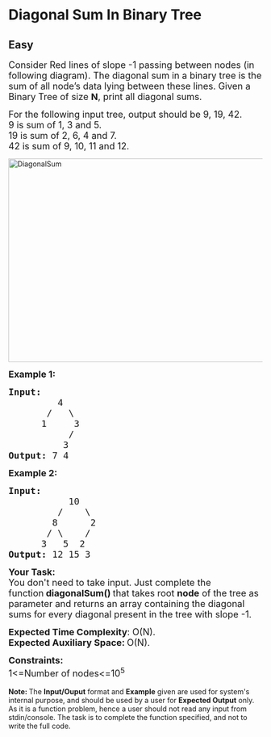 # Diagonal Sum In Binary Tree
## Easy
<div class="problems_problem_content__Xm_eO"><p><span style="font-size:18px">Consider Red lines of slope -1 passing between nodes (in following&nbsp;diagram). The diagonal sum in a binary tree is the sum of all node’s data lying between these lines.&nbsp;Given a Binary Tree of size <strong>N</strong>, print all diagonal sums.</span></p>

<p><span style="font-size:18px">For the following input tree, output should be 9, 19, 42.<br>
9 is sum of 1, 3 and 5.<br>
19 is sum of 2, 6, 4 and 7.<br>
42 is sum of 9, 10, 11 and 12.</span></p>

<p><a href="https://media.geeksforgeeks.org/wp-content/uploads/diagonal-sum-in-a-tree.jpg"><img alt="DiagonalSum" src="https://media.geeksforgeeks.org/wp-content/uploads/diagonal-sum-in-a-tree.jpg" style="height:403px; width:600px"></a></p>

<p><strong><span style="font-size:18px">Example 1:</span></strong></p>

<pre><strong><span style="font-size:18px">Input:</span></strong>
<span style="font-size:18px">&nbsp;        4
&nbsp;      /   \
&nbsp;     1     3
&nbsp;          /
&nbsp;         3</span><strong><span style="font-size:18px">
Output: </span></strong><span style="font-size:18px">7 4&nbsp;</span>
</pre>

<p><strong><span style="font-size:18px">Example 2:</span></strong></p>

<pre><strong><span style="font-size:18px">Input:</span></strong>
<span style="font-size:18px">&nbsp;          10
&nbsp;        /    \
&nbsp;       8      2
&nbsp;      / \    /
&nbsp;     3   5  2</span><strong><span style="font-size:18px">
Output: </span></strong><span style="font-size:18px">12 15 3&nbsp;</span>
</pre>

<p><span style="font-size:18px"><strong>Your Task:</strong><br>
You don't need to take input. Just complete the function<strong>&nbsp;diagonalSum()&nbsp;</strong>that takes root <strong>node</strong> of the tree&nbsp;as parameter and returns an array containing the diagonal sums for every diagonal present in the tree with slope -1.</span></p>

<p><span style="font-size:18px"><strong>Expected Time Complexity</strong>: O(N).<br>
<strong>Expected Auxiliary Space:&nbsp;</strong>O(N).</span></p>

<p><span style="font-size:18px"><strong>Constraints:</strong><br>
1&lt;=Number of nodes&lt;=10<sup>5</sup></span><br>
<br>
<span style="font-size:14px"><strong>Note:&nbsp;</strong>The <strong>Input/Ouput</strong> format and <strong>Example</strong> given are used for system's internal purpose, and should be used by a user for <strong>Expected Output</strong> only. As it is a function problem, hence a user should not read any input from stdin/console. The task is to complete the function specified, and not to write the full code.</span></p>
</div>